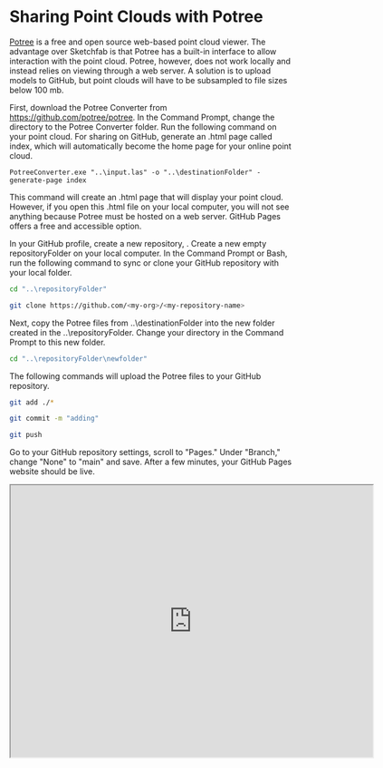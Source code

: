 # Sharing Point Clouds with Potree

[Potree](https://github.com/potree/potree) is a free and open source web-based point cloud viewer. The
advantage over Sketchfab is that Potree has a built-in interface to allow interaction with the point cloud.
Potree, however, does not work locally and instead relies on viewing through a web server. A solution is to
upload models to GitHub, but point clouds will have to be subsampled to file sizes below 100 mb.

First, download the Potree Converter from <https://github.com/potree/potree>. In the Command Prompt, change
the directory to the Potree Converter folder. Run the following command on your point cloud. For sharing on
GitHub, generate an .html page called index, which will automatically become the home page for your online
point cloud.

```
PotreeConverter.exe "..\input.las" -o "..\destinationFolder" -generate-page index
```

This command will create an .html page that will display your point cloud. However, if you open this .html
file on your local computer, you will not see anything because Potree must be hosted on a web server. GitHub
Pages offers a free and accessible option.

In your GitHub profile, create a new repository, <my-repository-name>. Create a new empty repositoryFolder on your local computer. In the Command Prompt or Bash, run the following command to sync or clone your GitHub repository with your local folder.

```Bash
cd "..\repositoryFolder"
```

```Bash
git clone https://github.com/<my-org>/<my-repository-name>
```

Next, copy the Potree files from ..\destinationFolder into the new folder created in the ..\repositoryFolder.
Change your directory in the Command Prompt to this new folder.

```Bash
cd "..\repositoryFolder\newfolder"
```

The following commands will upload the Potree files to your GitHub repository.

```Bash
git add ./*
```

```Bash
git commit -m "adding"
```

```Bash
git push
```

Go to your GitHub repository settings, scroll to "Pages." Under "Branch," change "None" to "main" and save.
After a few minutes, your GitHub Pages website should be live.

<iframe src="https://whitschroder.github.io/cedarkey" width="640" height="480" title="Cedar Key"></iframe>
